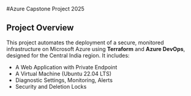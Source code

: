 #Azure Capstone Project 2025
## Project Overview
This project automates the deployment of a secure, monitored infrastructure on Microsoft Azure using **Terraform** and **Azure DevOps**, designed for the Central India region.
It includes:
- A Web Application with Private Endpoint
- A Virtual Machine (Ubuntu 22.04 LTS)
- Diagnostic Settings, Monitoring, Alerts
- Security and Deletion Locks
